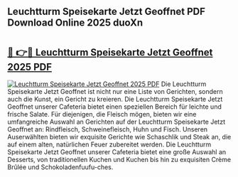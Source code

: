 ## Leuchtturm Speisekarte Jetzt Geoffnet PDF Download Online 2025 duoXn

# <h2><a href="http://gc67sj2.nevu.top/?p=Leuchtturm+Speisekarte+Jetzt+Geoffnet">🔗 👉🔴 Leuchtturm Speisekarte Jetzt Geoffnet 2025 PDF</a></h2>

[![Leuchtturm Speisekarte Jetzt Geoffnet 2025 PDF](https://i.imgur.com/dBaPXMq.png)](http://gc67sj2.nevu.top/?p=Leuchtturm+Speisekarte+Jetzt+Geoffnet)
Die Leuchtturm Speisekarte Jetzt Geoffnet ist nicht nur eine Liste von Gerichten, sondern auch die Kunst, ein Gericht zu kreieren. Die Leuchtturm Speisekarte Jetzt Geoffnet unserer Cafeteria bietet einen speziellen Bereich für leichte und frische Salate. Für diejenigen, die Fleisch mögen, bieten wir eine umfangreiche Auswahl an Gerichten auf der Leuchtturm Speisekarte Jetzt Geoffnet an: Rindfleisch, Schweinefleisch, Huhn und Fisch. Unseren Auserwählten bieten wir exquisite Gerichte wie Schaschlik und Steak an, die auf einem alten, natürlichen Feuer zubereitet werden. Die Leuchtturm Speisekarte Jetzt Geoffnet unserer Cafeteria bietet eine große Auswahl an Desserts, von traditionellen Kuchen und Kuchen bis hin zu exquisiten Crème Brûlée und Schokoladenfuufu-ches.

